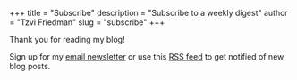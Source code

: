 +++
title = "Subscribe"
description = "Subscribe to a weekly digest"
author = "Tzvi Friedman"
slug = "subscribe"
+++

Thank you for reading my blog!

Sign up for my [email newsletter](https://tinyletter.com/tzvi-dev) or use this [RSS feed](/feed) to get notified of new blog posts.